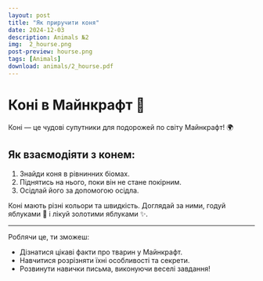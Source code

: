 ```yaml
---
layout: post
title: "Як приручити коня"
date: 2024-12-03
description: Animals №2 
img:  2_hourse.png
post-preview: hourse.png
tags: [Animals]
download: animals/2_hourse.pdf
---
```


# Коні в Майнкрафт 🐴

Коні — це чудові супутники для подорожей по світу Майнкрафт! 🌍

## Як взаємодіяти з конем:
1. Знайди коня в рівнинних біомах.
2. Піднятись на нього, поки він не стане покірним.
3. Осідлай його за допомогою осідла.

Коні мають різні кольори та швидкість. Доглядай за ними, годуй яблуками 🍎 і лікуй золотими яблуками ✨.

---

Роблячи це, ти зможеш:
- Дізнатися цікаві факти про тварин у Майнкрафт.
- Навчитися розрізняти їхні особливості та секрети.
- Розвинути навички письма, виконуючи веселі завдання!

